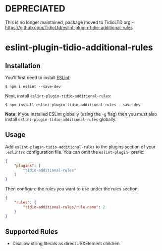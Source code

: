 # DEPRECIATED
This is no longer maintained, package moved to TidioLTD org - https://github.com/TidioLtd/eslint-plugin-tidio-additional-rules

# eslint-plugin-tidio-additional-rules

## Installation

You'll first need to install [ESLint](http://eslint.org):

```
$ npm i eslint --save-dev
```

Next, install `eslint-plugin-tidio-additional-rules`:

```
$ npm install eslint-plugin-tidio-additional-rules --save-dev
```

**Note:** If you installed ESLint globally (using the `-g` flag) then you must also install `eslint-plugin-tidio-additional-rules` globally.

## Usage

Add `eslint-plugin-tidio-additional-rules` to the plugins section of your `.eslintrc` configuration file. You can omit the `eslint-plugin-` prefix:

```json
{
    "plugins": [
        "tidio-additional-rules"
    ]
}
```


Then configure the rules you want to use under the rules section.

```json
{
    "rules": {
        "tidio-additional-rules/rule-name": 2
    }
}
```

## Supported Rules

* Disallow string literals as direct JSXElement children





